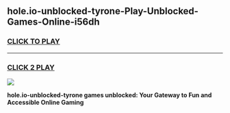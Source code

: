 
## hole.io-unblocked-tyrone-Play-Unblocked-Games-Online-i56dh
<h3>
<a href="https://premium76.site?title=hole.io-unblocked-tyrone&ref=25A">CLICK TO PLAY</a></h3>
<hr>

<h3>
<a href="https://premium76.site?title=hole.io-unblocked-tyrone&ref=25A">CLICK 2 PLAY</a>
  
</h3>

<a href="https://premium76.site?title=hole.io-unblocked-tyrone&ref=25A"><img src="https://clearcache.store/games.png"></a>


**hole.io-unblocked-tyrone games unblocked: Your Gateway to Fun and Accessible Online Gaming**
